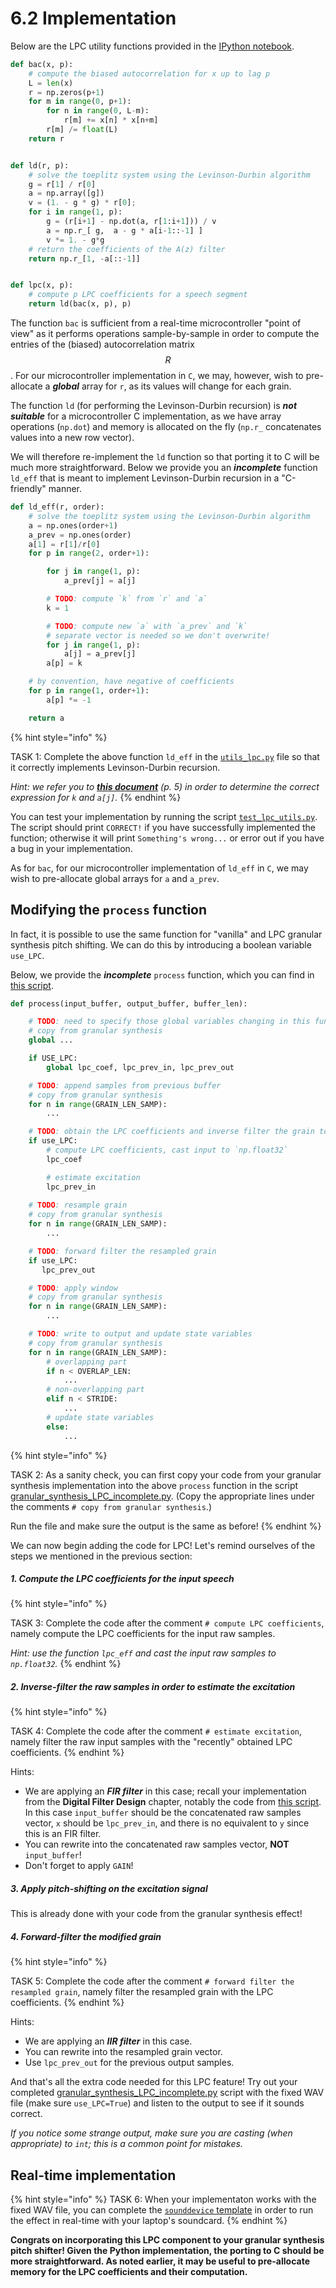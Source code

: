 # 6.2 Implementation

Below are the LPC utility functions provided in the [IPython notebook](http://nbviewer.jupyter.org/github/prandoni/COM303/blob/master/voice_transformer/voicetrans.ipynb).

```python
def bac(x, p):
    # compute the biased autocorrelation for x up to lag p
    L = len(x)
    r = np.zeros(p+1)
    for m in range(0, p+1):
        for n in range(0, L-m):
            r[m] += x[n] * x[n+m]
        r[m] /= float(L)
    return r


def ld(r, p):
    # solve the toeplitz system using the Levinson-Durbin algorithm
    g = r[1] / r[0]
    a = np.array([g])
    v = (1. - g * g) * r[0];
    for i in range(1, p):
        g = (r[i+1] - np.dot(a, r[1:i+1])) / v
        a = np.r_[ g,  a - g * a[i-1::-1] ]
        v *= 1. - g*g
    # return the coefficients of the A(z) filter
    return np.r_[1, -a[::-1]]


def lpc(x, p):
    # compute p LPC coefficients for a speech segment
    return ld(bac(x, p), p)
```

The function `bac` is sufficient from a real-time microcontroller "point of view" as it performs operations sample-by-sample in order to compute the entries of the (biased) autocorrelation matrix $$R$$. For our microcontroller implementation in `C`, we may, however, wish to pre-allocate a ***global*** array for `r`, as its values will change for each grain. 

The function `ld` (for performing the Levinson-Durbin recursion) is ***not suitable*** for a microcontroller C implementation, as we have array operations (`np.dot`) and memory is allocated on the fly (`np.r_` concatenates values into a new row vector).

We will therefore re-implement the `ld` function so that porting it to C will be much more straightforward. Below we provide you an ***incomplete*** function `ld_eff` that is meant to implement Levinson-Durbin recursion in a "C-friendly" manner.

```python
def ld_eff(r, order):
    # solve the toeplitz system using the Levinson-Durbin algorithm
    a = np.ones(order+1)
    a_prev = np.ones(order)
    a[1] = r[1]/r[0]
    for p in range(2, order+1):

        for j in range(1, p):
            a_prev[j] = a[j]

        # TODO: compute `k` from `r` and `a`
        k = 1

        # TODO: compute new `a` with `a_prev` and `k`
        # separate vector is needed so we don't overwrite!
        for j in range(1, p):
            a[j] = a_prev[j]
        a[p] = k

    # by convention, have negative of coefficients
    for p in range(1, order+1):
        a[p] *= -1

    return a
```

{% hint style="info" %}

TASK 1: Complete the above function `ld_eff` in the [`utils_lpc.py`](https://github.com/LCAV/dsp-labs/blob/master/scripts/linear-prediction/utils_lpc.py) file so that it correctly implements Levinson-Durbin recursion.

_Hint: we refer you to [**this document**](https://ocw.mit.edu/courses/electrical-engineering-and-computer-science/6-341-discrete-time-signal-processing-fall-2005/lecture-notes/lec13.pdf) (p. 5) in order to determine the correct expression for `k` and `a[j]`._
{% endhint %}

You can test your implementation by running the script [`test_lpc_utils.py`](https://github.com/LCAV/dsp-labs/blob/master/scripts/linear-prediction/test_lpc_utils.py). The script should print `CORRECT!` if you have successfully implemented the function; otherwise it will print `Something's wrong...` or error out if you have a bug in your implementation.

As for `bac`, for our microcontroller implementation of `ld_eff` in `C`, we may wish to pre-allocate global arrays for `a` and `a_prev`.


## Modifying the `process` function

In fact, it is possible to use the same function for "vanilla" and LPC granular synthesis pitch shifting. We can do this by introducing a boolean variable `use_LPC`.

Below, we provide the ***incomplete*** `process` function, which you can find in [this script](https://github.com/LCAV/dsp-labs/blob/master/scripts/linear-prediction/granular_synthesis_LPC_incomplete.py).


```python
def process(input_buffer, output_buffer, buffer_len):

    # TODO: need to specify those global variables changing in this function (state variables and intermediate values)
    # copy from granular synthesis
    global ...

    if USE_LPC:
        global lpc_coef, lpc_prev_in, lpc_prev_out

    # TODO: append samples from previous buffer
    # copy from granular synthesis
    for n in range(GRAIN_LEN_SAMP):
        ...

    # TODO: obtain the LPC coefficients and inverse filter the grain to esimtate excitation
    if use_LPC:
        # compute LPC coefficients, cast input to `np.float32`
        lpc_coef

        # estimate excitation
        lpc_prev_in
    
    # TODO: resample grain
    # copy from granular synthesis
    for n in range(GRAIN_LEN_SAMP):
        ...

    # TODO: forward filter the resampled grain
    if use_LPC:
       lpc_prev_out

    # TODO: apply window
    # copy from granular synthesis
    for n in range(GRAIN_LEN_SAMP):
        ...

    # TODO: write to output and update state variables
    # copy from granular synthesis
    for n in range(GRAIN_LEN_SAMP):
        # overlapping part
        if n < OVERLAP_LEN:
            ...
        # non-overlapping part
        elif n < STRIDE:
            ...
        # update state variables
        else:
            ...
```
{% hint style="info" %}

TASK 2: As a sanity check, you can first copy your code from your granular synthesis implementation into the above `process` function in the script [granular_synthesis_LPC_incomplete.py](https://github.com/LCAV/dsp-labs/blob/master/scripts/linear-prediction/granular_synthesis_LPC_incomplete.py). (Copy the appropriate lines under the comments `# copy from granular synthesis`.)

Run the file and make sure the output is the same as before!
{% endhint %}

We can now begin adding the code for LPC! Let's remind ourselves of the steps we mentioned in the previous section:

##### 1. Compute the LPC coefficients for the input speech

{% hint style="info" %}

TASK 3: Complete the code after the comment `# compute LPC coefficients`, namely compute the LPC coefficients for the input raw samples.

_Hint: use the function `lpc_eff` and cast the input raw samples to `np.float32`._
{% endhint %}


##### 2. Inverse-filter the raw samples in order to estimate the excitation

{% hint style="info" %}

TASK 4: Complete the code after the comment `# estimate excitation`, namely filter the raw input samples with the "recently" obtained LPC coefficients.
{% endhint %}

Hints: 
- We are applying an ***FIR filter*** in this case; recall your implementation from the **Digital Filter Design** chapter, notably the code from [this script](https://github.com/LCAV/dsp-labs/blob/master/scripts/filter_design/biquad_direct_form_1_incomplete.py#L62). In this case `input_buffer` should be the concatenated raw samples vector, `x` should be `lpc_prev_in`, and there is no equivalent to `y` since this is an FIR filter.
- You can rewrite into the concatenated raw samples vector, **NOT** `input_buffer`!
- Don't forget to apply `GAIN`!


##### 3. Apply pitch-shifting on the excitation signal

This is already done with your code from the granular synthesis effect!

##### 4. Forward-filter the modified grain

{% hint style="info" %}

TASK 5: Complete the code after the comment `# forward filter the resampled grain`, namely filter the resampled grain with the LPC coefficients.
{% endhint %}

Hints: 
- We are applying an ***IIR filter*** in this case.
- You can rewrite into the resampled grain vector.
- Use `lpc_prev_out` for the previous output samples.

And that's all the extra code needed for this LPC feature! Try out your completed [granular_synthesis_LPC_incomplete.py](https://github.com/LCAV/dsp-labs/blob/master/scripts/linear-prediction/granular_synthesis_LPC_incomplete.py) script with the fixed WAV file (make sure `use_LPC=True`) and listen to the output to see if it sounds correct. 

_If you notice some strange output, make sure you are casting (when appropriate) to `int`; this is a common point for mistakes._


## Real-time implementation

{% hint style="info" %}
TASK 6: When your implementaton works with the fixed WAV file, you can complete the [`sounddevice` template](https://github.com/LCAV/dsp-labs/blob/master/scripts/linear-prediction/granular_synthesis_LPC_sounddevice_incomplete.py) in order to run the effect in real-time with your laptop's soundcard.
{% endhint %}

**Congrats on incorporating this LPC component to your granular synthesis pitch shifter! Given the Python implementation, the porting to C should be more straightforward. As noted earlier, it may be useful to pre-allocate memory for the LPC coefficients and their computation.**

